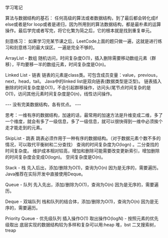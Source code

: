 学习笔记

算法与数据结构的基石：
任何高级的算法或者数据结构，到了最后都会转化成if else或者是for loop或者是递归，因为所用到的算法数据结构，都是最朴素的运算操作。最后学完或者写完，将它化繁为简之后，它的根本就是找到重复单元。

刻意练习：
如果学习完某节课之后，LeetCode上面的题只做一遍，这就是进行练习和刻意练习的最大误区。一遍是完全不够的。

ArrayList - 数组
随机访问，时间复杂度O(1)，插入删除需要移动数组元素（群移），平均要移一半的数组元素，时间复杂度是O(n)。

Linked List - 链表
链表的元素是class类。可包含成员变量：value，previous，next，head，tail。
Java中的linked list是双向链表(数据类型是泛型)。
链表插入删除的时间复杂度是O(1)，不会引起群移操作，访问头/尾节点时间复杂的是O(1)，访问其他元素时间复杂度是O(n)，线性访问操作。

--- 没有完美数据结构，各有优点。 ---

思考：一维有序的数据结构，加速的话，最常用的加速方法是升维变成二维，多了一个维度，就会有多了一级信息，多了一级信息，就可以很快得到一维中必须挨个走才能走到的元素。

SkipList - 跳表
跳表必须作用于一种有序的数据结构。（对于数据元素个数不多的情况，可以取代平衡树和二分查找）
查询的时间复杂度为O(logn)  。二分查找的时间复杂度。
维护成本相对较高，增加和删除可能需要改变更新索引，增加删除的时间复杂度会变成O(logn)。
空间复杂度是O(n)。

Stack - 栈
先入后出，添加/删除为O(1)，查询为O(n) 因为是无序的，需要遍历。
Java推荐在实际开发中直接使用Deque。

Queue - 队列
先入先出，添加/删除为O(1)，查询为O(n) 因为是无序的，需要遍历。

Deque - 双端队列
栈和队列的结合体，添加/删除为O(1)，查询为O(n) 因为是无序的，需要遍历。

Priority Queue - 优先级队列
插入操作O(1)
取出操作O(logN) - 按照元素的优先级取出
底层实现的数据结构较为多样和复杂可以用:heap 堆，bst 二叉搜索树，treap
